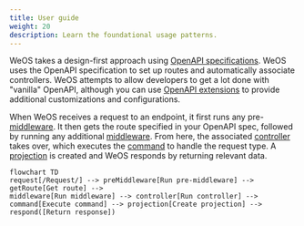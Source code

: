 ```yaml
---
title: User guide
weight: 20
description: Learn the foundational usage patterns.
---
```


WeOS takes a design-first approach using [OpenAPI specifications][openapi]. WeOS uses the OpenAPI specification to set up routes
and automatically associate controllers. WeOS attempts to allow developers to get a lot done with "vanilla" OpenAPI,
although you can use [OpenAPI extensions][extensions] to provide additional customizations and configurations.

When WeOS receives a request to an endpoint, it first runs any
pre-[middleware][middleware]. It then gets the route specified in your OpenAPI spec, followed by running any additional [middleware][middleware]. From here,
the associated [controller][controllers] takes over, which executes the
[command][commands] to handle the request type. A [projection][projections] is created
and WeOS responds by returning relevant data.

```mermaid
flowchart TD
request[/Request/] --> preMiddleware[Run pre-middleware] --> getRoute[Get route] -->
middleware[Run middleware] --> controller[Run controller] -->
command[Execute command] --> projection[Create projection] -->
respond([Return response])
```

[middleware]: /docs/user-guide/middleware
[controllers]: /docs/user-guide/controllers
[commands]: /docs/user-guide/commands
[projections]: /docs/user-guide/projections
[openapi]: https://www.openapis.org/
[extensions]: /docs/openapi-extensions
